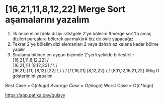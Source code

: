 # [16,21,11,8,12,22] Merge Sort aşamalarını yazalım
1) İlk önce elimizdeki diziyi ratstgele 2'ye bölelim
#merge sort'ta amaç dizileri parçalara bölerek ayırmaktır# biz de öyle yapacağız
2) Tekrar 2'ye bölelim dizi elemanları 2 veya dahah az kalana kadar bölme yapılır
3) Sıralama bitince en uygun biçimde 2'şerli şekilde birleştirilir
       [16,21,11,8,12,22]
         /             \
     [16,21,11]     [8,12,22]
      /      \       /      \
  [16,21]   [11]   [8,12]   [22]
      \      /       \      /
     [11,16,21]     [8,12,22]
          \             /
        [8,11,12,16,21,22]
#Big O gösterimini yapalım

Best Case = O(n*logn)
Avarage Case = O(n*logn)
Worst Case = O(n*logn)

https://app.patika.dev/gulayy
